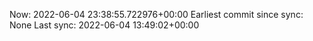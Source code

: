 Now: 2022-06-04 23:38:55.722976+00:00 Earliest commit since sync: None Last sync: 2022-06-04 13:49:02+00:00
